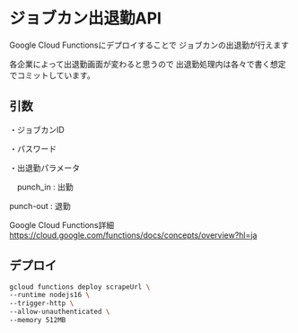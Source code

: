 # ジョブカン出退勤API

Google Cloud Functionsにデプロイすることで
ジョブカンの出退勤が行えます

各企業によって出退勤画面が変わると思うので
出退勤処理内は各々で書く想定でコミットしています。

## 引数

・ジョブカンID

・パスワード

・出退勤パラメータ

　punch_in : 出勤
 
  punch-out : 退勤

Google Cloud Functions詳細
https://cloud.google.com/functions/docs/concepts/overview?hl=ja

## デプロイ
```bash
gcloud functions deploy scrapeUrl \
--runtime nodejs16 \
--trigger-http \
--allow-unauthenticated \
--memory 512MB
```
